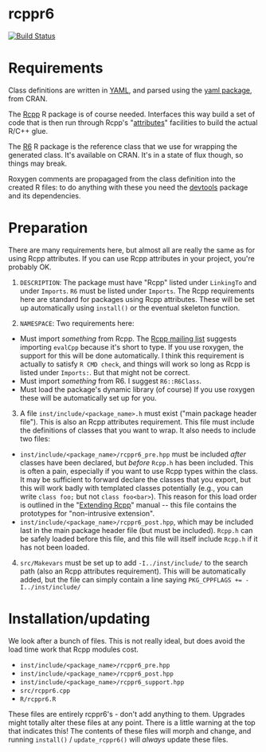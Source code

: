 # rcppr6

[![Build Status](https://travis-ci.org/richfitz/rcppr6.png?branch=master)](https://travis-ci.org/richfitz/rcppr6)

# Requirements

Class definitions are written in [YAML](http://en.wikipedia.org/wiki/YAML), and parsed using the [yaml package](cran.r-project.org/web/packages/yaml), from CRAN.

The [Rcpp](http://rcpp.org) R package is of course needed.  Interfaces this way build a set of code that is then run through Rcpp's "[attributes](http://dirk.eddelbuettel.com/code/rcpp/Rcpp-attributes.pdf)" facilities to build the actual R/C++ glue.

The [R6](https://github.com/wch/R6) R package is the reference class that we use for wrapping the generated class.  It's available on CRAN.  It's in a state of flux though, so things may break.

Roxygen comments are propagaged from the class definition into the created R files: to do anything with these you need the [devtools](https://github.com/hadley/devtools) package and its dependencies.

# Preparation

There are many requirements here, but almost all are really the same as for using Rcpp attributes.  If you can use Rcpp attributes in your project, you're probably OK.

1. `DESCRIPTION`: The package must have "Rcpp" listed under `LinkingTo` and under `Imports`.  `R6` must be listed under `Imports`.  The Rcpp requirements here are standard for packages using Rcpp attributes.  These will be set up automatically using `install()` or the eventual skeleton function.

2. `NAMESPACE`: Two requirements here:
  * Must import *something* from Rcpp.  The [Rcpp mailing list](http://permalink.gmane.org/gmane.comp.lang.r.rcpp/6744) suggests importing `evalCpp` because it's short to type.  If you use roxygen, the support for this will be done automatically.  I think this requirement is actually to satisfy `R CMD check`, and things will work so long as Rcpp is listed under `Imports:`.  But that might not be correct.
  * Must import *something* from R6.  I suggest `R6::R6Class`.
  * Must load the package's dynamic library (of course)
If you use roxygen these will be automatically set up for you.

3. A file `inst/include/<package_name>.h` must exist ("main package header file").  This is also an Rcpp attributes requirement.  This file must include the definitions of classes that you want to wrap.  It also needs to include two files:
  - `inst/include/<package_name>/rcppr6_pre.hpp` must be included *after* classes have been declared, but *before* `Rcpp.h` has been included.  This is often a pain, especially if you want to use Rcpp types within the class.  It may be sufficient to forward declare the classes that you export, but this will work badly with templated classes potentially (e.g., you can write `class foo;` but not `class foo<bar>`).  This reason for this load order is outlined in the "[Extending Rcpp](http://cran.r-project.org/web/packages/Rcpp/vignettes/Rcpp-extending.pdf)" manual -- this file contains the prototypes for "non-intrusive extension".
  - `inst/include/<package_name>/rcppr6_post.hpp`, which may be included last in the main package header file (but must be included).  `Rcpp.h` can be safely loaded before this file, and this file will itself include `Rcpp.h` if it has not been loaded.

4. `src/Makevars` must be set up to add `-I../inst/include/` to the search path (also an Rcpp attributes requirement).  This will be automatically added, but the file can simply contain a line saying `PKG_CPPFLAGS += -I../inst/include/`

# Installation/updating

We look after a bunch of files.  This is not really ideal, but does avoid the load time work that Rcpp modules cost.

* `inst/include/<package_name>/rcppr6_pre.hpp`
* `inst/include/<package_name>/rcppr6_post.hpp`
* `inst/include/<package_name>/rcppr6_support.hpp`
* `src/rcppr6.cpp`
* `R/rcppr6.R`

These files are entirely rcppr6's - don't add anything to them.  Upgrades might totally alter these files at any point.  There is a little warning at the top that indicates this!  The contents of these files will morph and change, and running `install()` / `update_rcppr6()` will *always* update these files.

